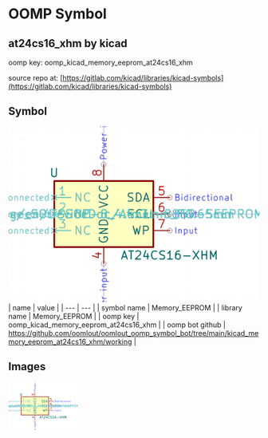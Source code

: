# OOMP Symbol  
## at24cs16_xhm  by kicad  
  
oomp key: oomp_kicad_memory_eeprom_at24cs16_xhm  
  
source repo at: [https://gitlab.com/kicad/libraries/kicad-symbols](https://gitlab.com/kicad/libraries/kicad-symbols)  
## Symbol  
  
[![working.png](working_600.png)](working.png)  
| name | value | 
| --- | --- | 
| symbol name | Memory_EEPROM | 
| library name | Memory_EEPROM | 
| oomp key | oomp_kicad_memory_eeprom_at24cs16_xhm | 
| oomp bot github | https://github.com/oomlout/oomlout_oomp_symbol_bot/tree/main/kicad_memory_eeprom_at24cs16_xhm/working | 
## Images  
  
[![working.png](working_140.png)](working.png)  
